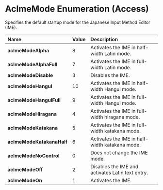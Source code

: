 
# AcImeMode Enumeration (Access)

Specifies the default startup mode for the Japanese Input Method Editor (IME). 



|**Name**|**Value**|**Description**|
|:-----|:-----|:-----|
| **acImeModeAlpha**|8|Activates the IME in half-width Latin mode.|
| **acImeModeAlphaFull**|7|Activates the IME in full-width Latin mode.|
| **acImeModeDisable**|3|Disables the IME.|
| **acImeModeHangul**|10|Activates the IME in half-width Hangul mode.|
| **acImeModeHangulFull**|9|Activates the IME in full-width Hangul mode.|
| **acImeModeHiragana**|4|Activates the IME in full-width hiragana mode.|
| **acImeModeKatakana**|5|Activates the IME in full-width katakana mode.|
| **acImeModeKatakanaHalf**|6|Activates the IME in half-width katakana mode.|
| **acImeModeNoControl**|0|Does not change the IME mode.|
| **acImeModeOff**|2|Disables the IME and activates Latin text entry.|
| **acImeModeOn**|1|Activates the IME.|
